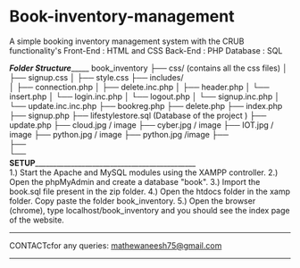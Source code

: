 # Book-inventory-management
A simple booking inventory management system with the CRUB functionality's 
Front-End : HTML and CSS
Back-End : PHP 
Database : SQL

_____________________________________________Folder Structure__________________________________________________
	book_inventory
	├── css/ (contains all the css files)
	│    ├── signup.css
	│    ├── style.css
	├──  includes/	 
	│    ├── connection.php
	│    ├── delete.inc.php
	│    ├── header.php
	│    └── insert.php
  │    └── login.inc.php
  │    └── logout.php
  │    └── signup.inc.php
  │    └── update.inc.inc.php
	├──  bookreg.php
	├──  delete.php
	├──  index.php 
	├──  signup.php
	├──  lifestylestore.sql (Database of the project	)
	├──  update.php
	├──  cloud.jpg / image
	├──  cyber.jpg / image
	├──  IOT.jpg / image
	├──  python.jpg / image
	├──  python.jpg /image
	├──  
	├──  
	└──  
____________________________________________SETUP_________________________________________________________________________________________				
1.) Start the Apache and MySQL modules using the XAMPP controller.
2.) Open the phpMyAdmin and create a database "book". 
3.) Import the book.sql file present in the zip folder.
4.) Open the htdocs folder in the xamp folder. Copy paste the folder book_inventory.
5.) Open the browser (chrome), type localhost/book_inventory and you should see the index page of the website.


*******************************************************************************************************************************************
CONTACTcfor any queries: mathewaneesh75@gmail.com
*******************************************************************************************************************************************
